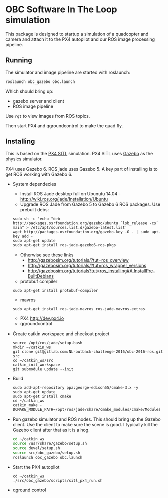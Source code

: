 # OBC Software In The Loop simulation

This package is designed to startup a simulation of a quadcopter and camera and attach it to the PX4 autopilot and our ROS image processing pipeline.

## Running 

The simulator and image pipeline are started with roslaunch:

    roslaunch obc_gazebo obc.launch

Which should bring up:
* gazebo server and client
* ROS image pipeline

Use `rqt` to view images from ROS topics.

Then start PX4 and qgroundcontrol to make the quad fly.

## Installing

This is based on the [PX4 SITL](http://dev.px4.io/simulation-gazebo.html) simulation.  PX4 SITL uses [Gazebo](http://gazebosim.org/) as the physics simulator.  

PX4 uses Gazebo 6.  ROS jade uses Gazebo 5.  A key part of installing is to get ROS working with Gazebo 6.

* System dependecies
    * Install ROS Jade desktop full on Ubunutu 14.04 - http://wiki.ros.org/jade/Installation/Ubuntu
    * Upgrade ROS Jade from Gazebo 5 to Gazebo 6 ROS packages.  Use prebuilt debs:
    ```
    sudo sh -c 'echo "deb http://packages.osrfoundation.org/gazebo/ubuntu `lsb_release -cs` main" > /etc/apt/sources.list.d/gazebo-latest.list'
    wget http://packages.osrfoundation.org/gazebo.key -O - | sudo apt-key add -
    sudo apt-get update
    sudo apt-get install ros-jade-gazebo6-ros-pkgs
    ```
    * Otherwise see these links
        * http://gazebosim.org/tutorials/?tut=ros_overview
        * http://gazebosim.org/tutorials/?tut=ros_wrapper_versions
        * http://gazebosim.org/tutorials?tut=ros_installing#A.InstallPre-BuiltDebians
   * protobuf compiler
   ```
   sudo apt-get install protobuf-compiler
   ```
   * mavros
   ```
   sudo apt-get install ros-jade-mavros ros-jade-mavros-extras
   ```
   * PX4 http://dev.px4.io
   * qgroundcontrol 

 
* Create catkin workspace and checkout project

    ```
    source /opt/ros/jade/setup.bash
    mkdir ~/catkin_ws
    git clone git@gitlab.com:NL-outback-challenge-2016/obc-2016-ros.git src
    cd ~/catkin_ws/src
    catkin_init_workspace
    git submodule update --init    
    ```

* Build

    ```
    sudo add-apt-repository ppa:george-edison55/cmake-3.x -y
    sudo apt-get update
    sudo apt-get install cmake
    cd ~/catkin_ws
    catkin_make -DCMAKE_MODULE_PATH=/opt/ros/jade/share/cmake_modules/cmake/Modules
    ```

* Run gazebo simulator and ROS nodes.  This should bring up the Gazebo client.  Use the client to make sure the scene is good.  I typically kill the Gazebo client after that as it is a hog.

    ```bash
    cd ~/catkin_ws
    source /usr/share/gazebo/setup.sh
    source devel/setup.sh
    source src/obc_gazebo/setup.sh
    roslaunch obc_gazebo obc.launch
    ```

* Start the PX4 autopilot

    ```
    cd ~/catkin_ws
    ./src/obc_gazebo/scripts/sitl_px4_run.sh
    ```  

* qground control

